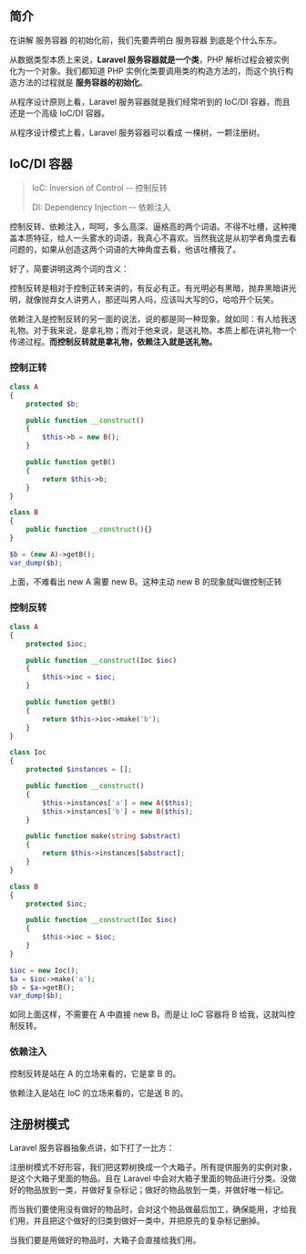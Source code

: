 ## 简介

在讲解 服务容器 的初始化前，我们先要弄明白 服务容器 到底是个什么东东。

从数据类型本质上来说，**Laravel 服务容器就是一个类**，PHP 解析过程会被实例化为一个对象。我们都知道 PHP 实例化类要调用类的构造方法的，而这个执行构造方法的过程就是 **服务容器的初始化**。

从程序设计原则上看，Laravel 服务容器就是我们经常听到的 IoC/DI 容器，而且还是一个高级 IoC/DI 容器。

从程序设计模式上看，Laravel 服务容器可以看成 一棵树，一颗注册树。

## IoC/DI 容器

> IoC: Inversion of Control -- 控制反转
> 
> DI: Dependency Injection -- 依赖注入

控制反转、依赖注入，呵呵，多么高深、逼格高的两个词语。不得不吐槽，这种掩盖本质特征，给人一头雾水的词语，我真心不喜欢。当然我这是从初学者角度去看问题的，如果从创造这两个词语的大神角度去看，他该吐槽我了。

好了，简要讲明这两个词的含义：

控制反转是相对于控制正转来讲的，有反必有正。有光明必有黑暗，抛弃黑暗讲光明，就像抛弃女人讲男人，那还叫男人吗，应该叫大写的G，哈哈开个玩笑。

依赖注入是控制反转的另一面的说法，说的都是同一种现象。就如同：有人给我送礼物。对于我来说，是拿礼物；而对于他来说，是送礼物。本质上都在讲礼物一个传递过程。**而控制反转就是拿礼物，依赖注入就是送礼物。**

### 控制正转

```php
class A
{
    protected $b;

    public function __construct()
    {
        $this->b = new B();
    }

    public function getB()
    {
        return $this->b;
    }
}

class B
{
    public function __construct(){}
}

$b = (new A)->getB();
var_dump($b);
```

上面，不难看出 new A 需要 new B。这种主动 new B 的现象就叫做控制正转

### 控制反转

```php
class A
{
    protected $ioc;

    public function __construct(Ioc $ioc)
    {
        $this->ioc = $ioc;
    }

    public function getB()
    {
        return $this->ioc->make('b');
    }
}

class Ioc
{
    protected $instances = [];

    public function __construct()
    {
        $this->instances['a'] = new A($this);
        $this->instances['b'] = new B($this);
    }

    public function make(string $abstract)
    {
        return $this->instances[$abstract];
    }
}

class B
{
    protected $ioc;

    public function __construct(Ioc $ioc)
    {
        $this->ioc = $ioc;
    }
}

$ioc = new Ioc();
$a = $ioc->make('a');
$b = $a->getB();
var_dump($b);
```

如同上面这样，不需要在 A 中直接 new B。而是让 IoC 容器将 B 给我，这就叫控制反转。

### 依赖注入

控制反转是站在 A 的立场来看的，它是拿 B 的。

依赖注入是站在 IoC 的立场来看的，它是送 B 的。

## 注册树模式

Laravel 服务容器抽象点讲，如下打了一比方：

注册树模式不好形容，我们把这颗树换成一个大箱子。所有提供服务的实例对象，是这个大箱子里面的物品。且在 Laravel 中会对大箱子里面的物品进行分类。没做好的物品放到一类，并做好复杂标记；做好的物品放到一类，并做好唯一标记。

而当我们要使用没有做好的物品时，会对这个物品做最后加工，确保能用，才给我们用，并且把这个做好的归类到做好一类中，并把原先的复杂标记删掉。

当我们要是用做好的物品时，大箱子会直接给我们用。